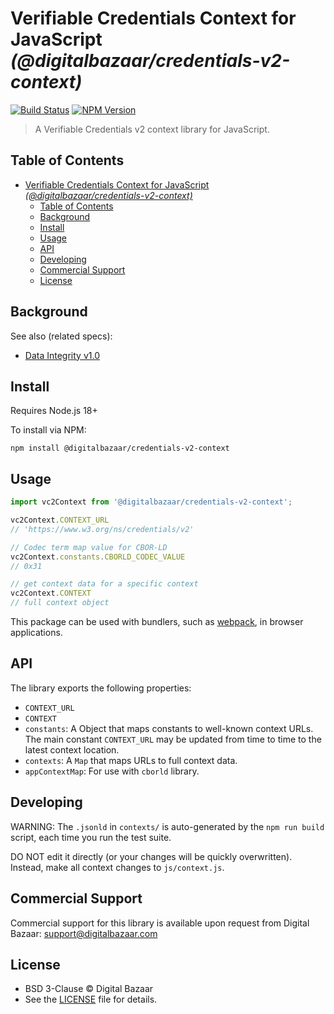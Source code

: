 # Verifiable Credentials Context for JavaScript _(@digitalbazaar/credentials-v2-context)_

[![Build Status](https://img.shields.io/github/actions/workflow/status/digitalbazaar/credentials-v2-context/main.yml)](https://github.com/digitalbazaar/credentials-v2-context/actions/workflow/main.yml)
[![NPM Version](https://img.shields.io/npm/v/@digitalbazaar/credentials-v2-context.svg)](https://npm.im/@digitalbazaar/credentials-v2-context)

> A Verifiable Credentials v2 context library for JavaScript.

## Table of Contents

- [Verifiable Credentials Context for JavaScript _(@digitalbazaar/credentials-v2-context)_](#verifiable-credentials-context-for-javascript-digitalbazaarcredentials-v2-context)
  - [Table of Contents](#table-of-contents)
  - [Background](#background)
  - [Install](#install)
  - [Usage](#usage)
  - [API](#api)
  - [Developing](#developing)
  - [Commercial Support](#commercial-support)
  - [License](#license)

## Background

See also (related specs):

* [Data Integrity v1.0](https://w3c.github.io/vc-data-integrity/)

## Install

Requires Node.js 18+

To install via NPM:

```
npm install @digitalbazaar/credentials-v2-context
```

## Usage

```js
import vc2Context from '@digitalbazaar/credentials-v2-context';

vc2Context.CONTEXT_URL
// 'https://www.w3.org/ns/credentials/v2'

// Codec term map value for CBOR-LD
vc2Context.constants.CBORLD_CODEC_VALUE
// 0x31

// get context data for a specific context
vc2Context.CONTEXT
// full context object
```

This package can be used with bundlers, such as [webpack][], in browser
applications.

## API

The library exports the following properties:
- `CONTEXT_URL`
- `CONTEXT`
- `constants`: A Object that maps constants to well-known context URLs. The
  main constant `CONTEXT_URL` may be updated from time to time to the
  latest context location.
- `contexts`: A `Map` that maps URLs to full context data.
- `appContextMap`: For use with `cborld` library.

## Developing

WARNING: The `.jsonld` in `contexts/` is auto-generated by the `npm run build` script,
each time you run the test suite.

DO NOT edit it directly (or your changes will be quickly overwritten).
Instead, make all context changes to `js/context.js`.

## Commercial Support

Commercial support for this library is available upon request from
Digital Bazaar: support@digitalbazaar.com

## License

- BSD 3-Clause © Digital Bazaar
- See the [LICENSE](./LICENSE) file for details.

[webpack]: https://webpack.js.org/
